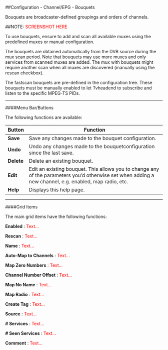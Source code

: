 ##Configuration - Channel/EPG - Bouquets

Bouquets are broadcaster-defined groupings and orders of channels.

##NOTE: <font color=red>SCREENSHOT HERE</font>

To use bouquets, ensure to add and scan all available muxes using the
predefined muxes or manual configuration.

The bouquets are obtained automatically from the DVB source during the
mux scan period. Note that bouquets may use more muxes and only services
from scanned muxes are added. The mux with bouquets might require
another scan when all muxes are discovered (manually using the rescan
checkbox).

The fastscan bouquets are pre-defined in the configuration tree. These
bouquets must be manually enabled to let Tvheadend to subscribe and
listen to the specific MPEG-TS PIDs.

---

####Menu Bar/Buttons

The following functions are available:

Button            | Function
------------------|---------
**Save**          | Save any changes made to the bouquet configuration.
**Undo**          | Undo any changes made to the bouquetconfiguration since the last save.
**Delete**        | Delete an existing bouquet. 
**Edit**          | Edit an existing bouquet. This allows you to change any of the parameters you’d otherwise set when adding a new channel, e.g. enabled, map radio, etc.
**Help**          | Displays this help page. 

---

####Grid Items

The main grid items have the following functions:

**Enabled**
: <font color=red>Text...</font>

**Rescan**
: <font color=red>Text...</font>

**Name**
: <font color=red>Text...</font>

**Auto-Map to Channels**
: <font color=red>Text...</font>

**Map Zero Numbers**
: <font color=red>Text...</font>

**Channel Number Offset**
: <font color=red>Text...</font>

**Map No Name**
: <font color=red>Text...</font>

**Map Radio**
: <font color=red>Text...</font>

**Create Tag**
: <font color=red>Text...</font>

**Source**
: <font color=red>Text...</font>

**# Services**
: <font color=red>Text...</font>

**# Seen Services**
: <font color=red>Text...</font>

**Comment**
: <font color=red>Text...</font>
